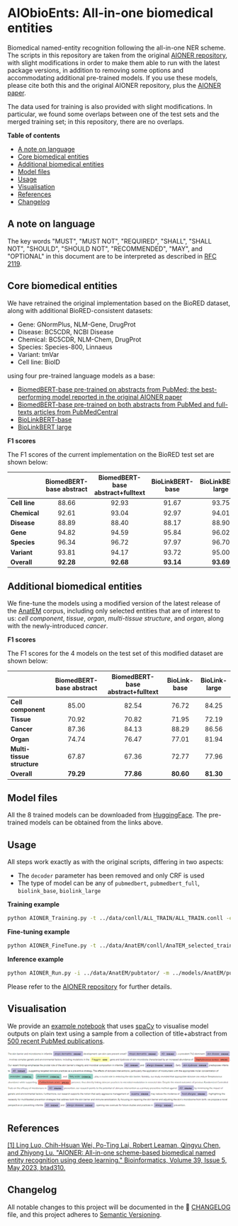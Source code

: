 # AIObioEnts: All-in-one biomedical entities

Biomedical named-entity recognition following the all-in-one NER scheme. The scripts in this repository are taken from the original [AIONER repository][AIONER_repo], with slight modifications in order to make them able to run with the latest package versions, in addition to removing some options and accommodating additional pre-trained models. If you use these models, please cite both this and the original AIONER repository, plus the [AIONER paper](https://doi.org/10.1093/bioinformatics/btad310).

The data used for training is also provided with slight modifications. In particular, we found some overlaps between one of the test sets and the merged training set; in this repository, there are no overlaps.

**Table of contents**

- [A note on language](#a-note-on-language)
- [Core biomedical entities](#core-biomedical-entities)
- [Additional biomedical entities](#additional-biomedical-entities)
- [Model files](#model-files)
- [Usage](#usage)
- [Visualisation](#visualisation)
- [References](#references)
- [Changelog](#changelog)


## A note on language

The key words "MUST", "MUST NOT", "REQUIRED", "SHALL", "SHALL NOT", "SHOULD", "SHOULD NOT", "RECOMMENDED", "MAY", and "OPTIONAL" in this document are to be interpreted as described in [RFC 2119](https://www.ietf.org/rfc/rfc2119.txt).

## Core biomedical entities

We have retrained the original implementation based on the BioRED dataset, along with additional BioRED-consistent datasets:
- Gene: GNormPlus, NLM-Gene, DrugProt
- Disease: BC5CDR, NCBI Disease
- Chemical: BC5CDR, NLM-Chem, DrugProt
- Species: Species-800, Linnaeus
- Variant: tmVar
- Cell line: BioID

using four pre-trained language models as a base:
- [BiomedBERT-base pre-trained on abstracts from PubMed; the best-performing model reported in the original AIONER paper](https://huggingface.co/microsoft/BiomedNLP-BiomedBERT-base-uncased-abstract)
- [BiomedBERT-base pre-trained on both abstracts from PubMed and full-texts articles from PubMedCentral](https://huggingface.co/microsoft/BiomedNLP-BiomedBERT-base-uncased-abstract-fulltext)
- [BioLinkBERT-base](https://huggingface.co/michiyasunaga/BioLinkBERT-base)
- [BioLinkBERT large](https://huggingface.co/michiyasunaga/BioLinkBERT-large)


**F1 scores**

The F1 scores of the current implementation on the BioRED test set are shown below:

|               | **BiomedBERT-base abstract** | **BiomedBERT-base abstract+fulltext** | **BioLinkBERT-base** | **BioLinkBERT-large** |
| ------------- | :--------------------------: | :-----------------------------------: | :------------------: | :-------------------: |
| **Cell line** |            88.66             |                 92.93                 |        91.67         |         93.75         |
| **Chemical**  |            92.61             |                 93.04                 |        92.97         |         94.01         |
| **Disease**   |            88.89             |                 88.40                 |        88.17         |         88.90         |
| **Gene**      |            94.82             |                 94.59                 |        95.84         |         96.02         |
| **Species**   |            96.34             |                 96.72                 |        97.97         |         96.70         |
| **Variant**   |            93.81             |                 94.17                 |        93.72         |         95.00         |
| **Overall**   |          **92.28**           |               **92.68**               |      **93.14**       |       **93.69**       |


## Additional biomedical entities

We fine-tune the models using a modified version of the latest release of the [AnatEM](https://nactem.ac.uk/anatomytagger/#AnatEM) corpus, including only selected entities that are of interest to us: *cell component*, *tissue*, *organ*, *multi-tissue structure*, and *organ*, along with the newly-introduced *cancer*. 

**F1 scores**

The F1 scores for the 4 models on the test set of this modified dataset are shown below:

|                            | **BiomedBERT-base abstract** | **BiomedBERT-base abstract+fulltext** | **BioLink-base** | **BioLink-large** |
| -------------------------- | :--------------------------: | :-----------------------------------: | :--------------: | :---------------: |
| **Cell component**         |            85.00             |                 82.54                 |      76.72       |       84.25       |
| **Tissue**                 |            70.92             |                 70.82                 |      71.95       |       72.19       |
| **Cancer**                 |            87.36             |                 84.13                 |      88.29       |       86.56       |
| **Organ**                  |            74.74             |                 76.47                 |      77.01       |       81.94       |
| **Multi-tissue structure** |            67.87             |                 67.36                 |      72.77       |       77.96       |
| **Overall**                |          **79.29**           |               **77.86**               |    **80.60**     |     **81.30**     |


## Model files

All the 8 trained models can be downloaded from [HuggingFace](https://huggingface.co/datasets/SIRIS-Lab/AIObioEnts-model_files/). The pre-trained models can be obtained from the links above.

## Usage

All steps work exactly as with the original scripts, differing in two aspects:
- The `decoder` parameter has been removed and only CRF is used
- The type of model can be any of `pubmedbert`, `pubmedbert_full`, `biolink_base`, `biolink_large`

**Training example**

````bash
python AIONER_Training.py -t ../data/conll/ALL_TRAIN/ALL_TRAIN.conll -e pubmedbert -o ../models/pubmedbert/
````

**Fine-tuning example**

````bash
python AIONER_FineTune.py -t ../data/AnatEM/conll/AnaTEM_selected_train.conll -d ../data/AnatEM/conll/AnaTEM_selected_dev.conll -v ../vocab/AnatEM_selected_label.vocab -m pubmedbert -o ../models/AnatEM/pubmedbert/
````

**Inference example**

````bash
python AIONER_Run.py -i ../data/AnatEM/pubtator/ -m ../models/AnatEM/pubmedbert/pubmedbert-best-finetune.h5 -v ../vocab/AnatEM_selected_label.vocab -e ALL -o path_to_output_folder
````

Please refer to the [AIONER repository][AIONER_repo] for further details.

## Visualisation

We provide an [example notebook](./notebooks/visualise_examples.ipynb) that uses [spaCy](https://spacy.io/) to visualise model outputs on plain text using a sample from a collection of title+abstract from [500 recent PubMed publications](./data/PubMed_Jun24/PubMed_Jun24.csv).

![Visualisation of entities from a PubMed publication](./img/visualisation.png)

## References

[[1] Ling Luo, Chih-Hsuan Wei, Po-Ting Lai, Robert Leaman, Qingyu Chen, and Zhiyong Lu. "AIONER: All-in-one scheme-based biomedical named entity recognition using deep learning." Bioinformatics, Volume 39, Issue 5, May 2023, btad310.](https://doi.org/10.1093/bioinformatics/btad310)

[AIONER_repo]: https://github.com/ncbi/AIONER

## Changelog

All notable changes to this project will be documented in the 📝 [CHANGELOG](CHANGELOG.md) file, and this project adheres to [Semantic Versioning](https://semver.org/spec/v2.0.0.html).
